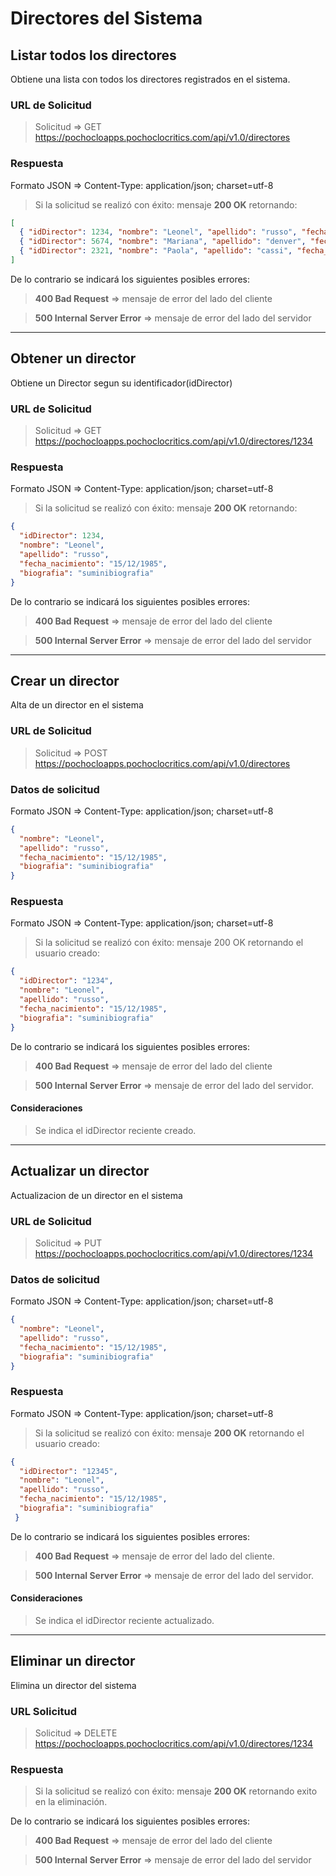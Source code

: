 # Directores del Sistema

## Listar todos los directores

Obtiene una lista con todos los directores registrados en el sistema.

### URL de Solicitud

>Solicitud => GET <https://pochocloapps.pochoclocritics.com/api/v1.0/directores>

### Respuesta

Formato JSON => Content-Type: application/json; charset=utf-8

>Si la solicitud se realizó con éxito: mensaje **200 OK** retornando:

```json
[
  { "idDirector": 1234, "nombre": "Leonel", "apellido": "russo", "fecha_nacimiento": "15/12/1985", "biografia": "suminibiografia"},
  { "idDirector": 5674, "nombre": "Mariana", "apellido": "denver", "fecha_nacimiento": "15/12/1985", "biografia": "suminibiografia"},
  { "idDirector": 2321, "nombre": "Paola", "apellido": "cassi", "fecha_nacimiento": "15/12/1985", "biografia": "suminibiografia"}
]
```

De lo contrario se indicará los siguientes posibles errores:

>**400 Bad Request** => mensaje de error del lado del cliente

>**500 Internal Server Error** => mensaje de error del lado del servidor

---

## Obtener un director

Obtiene un Director segun su identificador(idDirector)

### URL de Solicitud

>Solicitud => GET <https://pochocloapps.pochoclocritics.com/api/v1.0/directores/1234>

### Respuesta

Formato JSON => Content-Type: application/json; charset=utf-8

>Si la solicitud se realizó con éxito: mensaje **200 OK** retornando:

```json
{
  "idDirector": 1234,
  "nombre": "Leonel",
  "apellido": "russo",
  "fecha_nacimiento": "15/12/1985",
  "biografia": "suminibiografia"
}
```

De lo contrario se indicará los siguientes posibles errores:

> **400 Bad Request** => mensaje de error del lado del cliente

> **500 Internal Server Error** => mensaje de error del lado del servidor

---

## Crear un director

Alta de un director en el sistema

### URL de Solicitud

> Solicitud => POST <https://pochocloapps.pochoclocritics.com/api/v1.0/directores>

### Datos de solicitud

Formato JSON => Content-Type: application/json; charset=utf-8

```json
{
  "nombre": "Leonel",
  "apellido": "russo",
  "fecha_nacimiento": "15/12/1985",
  "biografia": "suminibiografia"
}
```

### Respuesta

Formato JSON => Content-Type: application/json; charset=utf-8

>Si la solicitud se realizó con éxito: mensaje 200 OK retornando el usuario creado:

```json
{
  "idDirector": "1234",
  "nombre": "Leonel",
  "apellido": "russo",
  "fecha_nacimiento": "15/12/1985",
  "biografia": "suminibiografia"
}
```

De lo contrario se indicará los siguientes posibles errores:

> **400 Bad Request** => mensaje de error del lado del cliente

> **500 Internal Server Error** => mensaje de error del lado del servidor.

#### Consideraciones

>Se indica el idDirector reciente creado.

---

## Actualizar un director

Actualizacion de un director en el sistema

### URL de Solicitud

>Solicitud => PUT <https://pochocloapps.pochoclocritics.com/api/v1.0/directores/1234>

### Datos de solicitud

Formato JSON => Content-Type: application/json; charset=utf-8

```json
{  
  "nombre": "Leonel",
  "apellido": "russo",
  "fecha_nacimiento": "15/12/1985",
  "biografia": "suminibiografia"
}
```

### Respuesta

Formato JSON => Content-Type: application/json; charset=utf-8

>Si la solicitud se realizó con éxito: mensaje **200 OK** retornando el usuario creado:

```json
{  
  "idDirector": "12345",
  "nombre": "Leonel",
  "apellido": "russo",
  "fecha_nacimiento": "15/12/1985",
  "biografia": "suminibiografia"
 }
```

De lo contrario se indicará los siguientes posibles errores:

> **400 Bad Request** => mensaje de error del lado del cliente.

> **500 Internal Server Error** => mensaje de error del lado del servidor.

#### Consideraciones

>Se indica el idDirector reciente actualizado.

---

## Eliminar un director

Elimina  un director del sistema

### URL Solicitud

>Solicitud => DELETE <https://pochocloapps.pochoclocritics.com/api/v1.0/directores/1234>

### Respuesta

>Si la solicitud se realizó con éxito: mensaje **200 OK** retornando exito en la eliminación.

De lo contrario se indicará los siguientes posibles errores:

> **400 Bad Request** => mensaje de error del lado del cliente

> **500 Internal Server Error** => mensaje de error del lado del servidor
